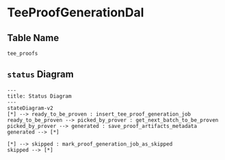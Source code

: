 # TeeProofGenerationDal

## Table Name

`tee_proofs`

## `status` Diagram

```mermaid
---
title: Status Diagram
---
stateDiagram-v2
[*] --> ready_to_be_proven : insert_tee_proof_generation_job
ready_to_be_proven --> picked_by_prover : get_next_batch_to_be_proven
picked_by_prover --> generated : save_proof_artifacts_metadata
generated --> [*]

[*] --> skipped : mark_proof_generation_job_as_skipped
skipped --> [*]

```
